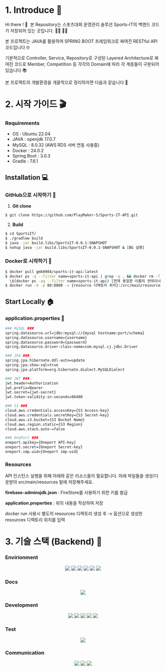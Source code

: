 # 1. Introduce 🙌

Hi there ! 👋  본 Repository는 스포츠대회 운영관리 솔루션 Sports-IT의 백엔드 코드가 저장되어 있는 곳입니다. 🙋‍♂️ 🙋‍♀️

본 프로젝트는 JAVA를 활용하여 SPRING BOOT 프레임워크로 짜여진 RESTful API 코드입니다 🤓

기본적으로 Controller, Service, Repository로 구성된 Layered Architecture로 짜여진 코드로 Member, Competition 등 각각의 Domain에 따라 각 계층들이 구분되어 있습니다 📚

본 프로젝트의 개발환경을 개괄적으로 정리하자면 다음과 같습니다 🧐

# 2. 시작 가이드 🎬

### Requirements 

- OS : Ubuntu 22.04
- JAVA : openjdk 17.0.7
- MySQL : 8.0.32 (AWS RDS 서버 연동 사용중)
- Docker : 24.0.2
- Spring Boot : 3.0.3
- Gradle : 7.6.1

## Installation 💻

### GitHub으로 시작하기 🐙

1. **Git clone**

  ```bash
  $ git clone https://github.com/PlayMaker-S/Sports-IT-API.git
  ```

2. **Build**

```bash
$ cd SportsIT/
$ ./gradlew build
$ java -jar build.libs/SportsIT-0.0.1-SNAPSHOT
$ nohup java -jar build.libs/SportsIT-0.0.1-SNAPSHOT & [BG 실행]
```

### Docker로 시작하기 🐳

```bash
$ docker pull gmk0904/sports-it-api:latest
$ docker ps -q --filter name=sports-it-api | grep -q . && docker rm -f 
  \$(docker ps -aq --filter name=sports-it-api) [현재 동일한 이름의 컨테이너가 실행중이라면 종료]
$ docker run -d -p 80:8080 -v {resource 디렉토리 위치}:/src/main/resources --name sports-it-api gmk0904/sports-it-api:latest
```

## Start Locally 🏠

### application.properties 📃

```bash
### MySQL ###
spring.datasource.url=jdbc:mysql://{mysql hostname:port/schema}
spring.datasource.username={username}
spring.datasource.password={password}
spring.datasource.driver-class-name=com.mysql.cj.jdbc.Driver

### JPA ###
spring.jpa.hibernate.ddl-auto=update
spring.jpa.show-sql=true
spring.jpa.platform=org.hibernate.dialect.MySQLDialect

### JWT ###
jwt.header=Authorization
jwt.prefix=Bearer
jwt.secret={jwt-secret}
jwt.token-validity-in-seconds=86400

### S3 ###
cloud.aws.credentials.accessKey={S3 Access-key}
cloud.aws.credentials.secretKey={S3 Secret-key}
cloud.aws.s3.bucket={S3 Bucket Name}
cloud.aws.region.static={S3 Region}
cloud.aws.stack.auto-=false

### OnePort ###
oneport.apikey={Oneport API-key}
oneport.secret={Oneport Secret-key}
oneport.imp.uid={Oneport imp-uid}
```

### Resources

API 인스턴스 실행을 위해 아래와 같은 리소스들이 필요합니다. 
아래 파일들을 생성/다운받아 src/main/resources 밑에 저장해주세요.

**firebase-adminsjdk.json** : FireStore를 사용하기 위한 키를 발급

**application.properties** : 위의 내용을 작성하여 저장

docker run 사용시 별도의 resources 디렉토리 생성 후 -v 옵션으로 생성한 resources 디렉토리 위치를 입력

# 3. 기술 스택 (Backend) 🥸

### Envirionment
<div align=center>
<img src="https://img.shields.io/badge/intellijidea-000000?style=for-the-badge&logo=intellijidea&logoColor=white">
<img src="https://img.shields.io/badge/git-F05032?style=for-the-badge&logo=git&logoColor=white">
<img src="https://img.shields.io/badge/github-181717?style=for-the-badge&logo=github&logoColor=white">
<img src="https://img.shields.io/badge/docker-2496ED?style=for-the-badge&logo=docker&logoColor=white">
<img src="https://img.shields.io/badge/amazonaws-232F3E?style=for-the-badge&logo=amazonaws&logoColor=white">
<img src="https://img.shields.io/badge/apachetomcat-F8DC75?style=for-the-badge&logo=apachetomcat&logoColor=white">
</div>

### Docs
<div align=center>
<img src="https://img.shields.io/badge/swagger-85EA2D?style=for-the-badge&logo=swagger&logoColor=white">
</div>

### Development
<div align=center>
<img src="https://img.shields.io/badge/JAVA-007396?style=for-the-badge&logo=java&logoColor=white">
<img src="https://img.shields.io/badge/gradle-02303A?style=for-the-badge&logo=gradle&logoColor=white">
<img src="https://img.shields.io/badge/mysql-4479A1?style=for-the-badge&logo=mysql&logoColor=white">
<img src="https://img.shields.io/badge/jsonwebtokens-000000?style=for-the-badge&logo=jsonwebtokens&logoColor=white">
<img src="https://img.shields.io/badge/spring-6DB33F?style=for-the-badge&logo=spring&logoColor=white">
  </div>
  
### Test
<div align=center>
  <img src="https://img.shields.io/badge/junit5-25A162?style=for-the-badge&logo=junit5&logoColor=white">
</div>

### Communication
<div align=center>
  <img src="https://img.shields.io/badge/slack-4A154B?style=for-the-badge&logo=slack&logoColor=white">
  <img src="https://img.shields.io/badge/notion-000000?style=for-the-badge&logo=notion&logoColor=white">
  <img src="https://img.shields.io/badge/discord-5865F2?style=for-the-badge&logo=discord&logoColor=white">
</div>
